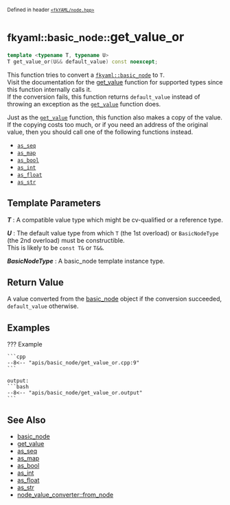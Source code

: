 <small>Defined in header [`<fkYAML/node.hpp>`](https://github.com/fktn-k/fkYAML/blob/develop/include/fkYAML/node.hpp)</small>

# <small>fkyaml::basic_node::</small>get_value_or

```cpp
template <typename T, typename U>
T get_value_or(U&& default_value) const noexcept;
```

This function tries to convert a [`fkyaml::basic_node`](./index.md) to `T`.  
Visit the documentation for the [get_value](./get_value.md) function for supported types since this function internally calls it.  
If the conversion fails, this function returns `default_value` instead of throwing an exception as the [`get_value`](./get_value.md) function does.  

Just as the [`get_value`](./get_value.md) function, this function also makes a copy of the value.  
If the copying costs too much, or if you need an address of the original value, then you should call one of the following functions instead.  

* [`as_seq`](as_seq.md)
* [`as_map`](as_map.md)
* [`as_bool`](as_bool.md)
* [`as_int`](as_int.md)
* [`as_float`](as_float.md)
* [`as_str`](as_str.md)

## **Template Parameters**

***T***
:   A compatible value type which might be cv-qualified or a reference type.  

***U***
:   The default value type from which `T` (the 1st overload) or `BasicNodeType` (the 2nd overload) must be constructible.  
    This is likely to be `const T&` or `T&&`.  

***BasicNodeType***
:   A basic_node template instance type.  

## **Return Value**

A value converted from the [basic_node](./index.md) object if the conversion succeeded, `default_value` otherwise.

## **Examples**

??? Example

    ```cpp
    --8<-- "apis/basic_node/get_value_or.cpp:9"
    ```

    output:
    ```bash
    --8<-- "apis/basic_node/get_value_or.output"
    ```

## **See Also**

* [basic_node](index.md)
* [get_value](get_value.md)
* [as_seq](as_seq.md)
* [as_map](as_map.md)
* [as_bool](as_bool.md)
* [as_int](as_int.md)
* [as_float](as_float.md)
* [as_str](as_str.md)
* [node_value_converter::from_node](../node_value_converter/from_node.md)

